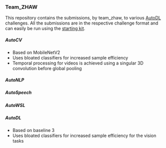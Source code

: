 ### Team_ZHAW
This repository contains the submissions, by team_zhaw, to various [AutoDL](https://autodl.chalearn.org/) challenges.
All the submissions are in the respective challenge format and can easily be run using the [starting kit](https://github.com/zhengying-liu/autodl_starting_kit_stable).

##### AutoCV
* Based on MobileNetV2
* Uses bloated classifiers for increased sample efficiency
* Temporal processing for videos is achieved using a singular 3D convolution before global pooling

##### AutoNLP

##### AutoSpeech

##### AutoWSL


##### AutoDL
* Based on baseline 3
* Uses bloated classifiers for increased sample efficiency for the vision tasks

